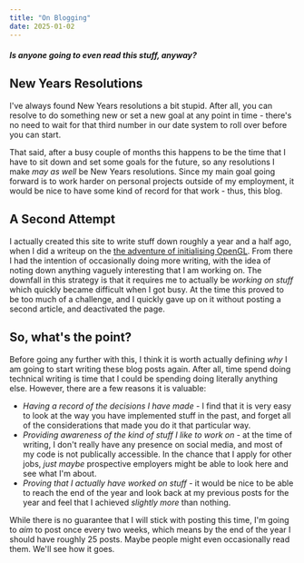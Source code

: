 ```yaml
---
title: "On Blogging"
date: 2025-01-02
---
```


##### *Is anyone going to even read this stuff, anyway?*


## New Years Resolutions
I've always found New Years resolutions a bit stupid. After all, you can resolve to do something new or set a new goal at any point in time - there's no need to wait for that third number in our date system to roll over before you can start.

That said, after a busy couple of months this happens to be the time that I have to sit down and set some goals for the future, so any resolutions I make *may as well* be New Years resolutions. Since my main goal going forward is to work harder on personal projects outside of my employment, it would be nice to have some kind of record for that work - thus, this blog.

## A Second Attempt
I actually created this site to write stuff down roughly a year and a half ago, when I did a writeup on the [the adventure of initialising OpenGL](2023-04-30-The-Pain-of-Initialising-OpenGL.md). From there I had the intention of occasionally doing more writing, with the idea of noting down anything vaguely interesting that I am working on.
The downfall in this strategy is that it requires me to actually be *working on stuff* which quickly became difficult when I got busy. At the time this proved to be too much of a challenge, and I quickly gave up on it without posting a second article, and deactivated the page.

## So, what's the point?
Before going any further with this, I think it is worth actually defining *why* I am going to start writing these blog posts again. After all, time spend doing technical writing is time that I could be spending doing literally anything else. However, there are a few reasons it is valuable:

- *Having a record of the decisions I have made* - I find that it is very easy to look at the way you have implemented stuff in the past, and forget all of the considerations that made you do it that particular way.
- *Providing awareness of the kind of stuff I like to work on* - at the time of writing, I don't really have any presence on social media, and most of my code is not publically accessible. In the chance that I apply for other jobs, *just maybe* prospective employers might be able to look here and see what I'm about.
- *Proving that I actually have worked on stuff* - it would be nice to be able to reach the end of the year and look back at my previous posts for the year and feel that I achieved *slightly more* than nothing.

While there is no guarantee that I will stick with posting this time, I'm going to *aim* to post once every two weeks, which means by the end of the year I should have roughly 25 posts. Maybe people might even occasionally read them. We'll see how it goes.
